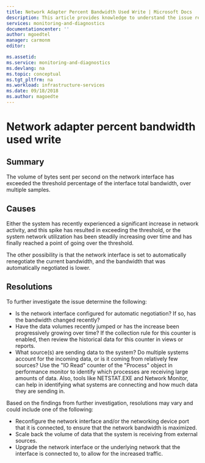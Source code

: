 ```yaml
---
title: Network Adapter Percent Bandwidth Used Write | Microsoft Docs
description: This article provides knowledge to understand the issue reported, what are the possible causes, and how to resolve the health issue identified by Azure Monitor VM Health.
services: monitoring-and-diagnostics
documentationcenter: ''
author: mgoedtel
manager: carmonm
editor: 

ms.assetid: 
ms.service: monitoring-and-diagnostics
ms.devlang: na
ms.topic: conceptual
ms.tgt_pltfrm: na
ms.workload: infrastructure-services
ms.date: 09/18/2018
ms.author: magoedte
---
```


# Network adapter percent bandwidth used write

## Summary

The volume of bytes sent per second on the network interface has exceeded the threshold percentage of the interface total bandwidth, over multiple samples.

## Causes

Either the system has recently experienced a significant increase in network activity, and this spike has resulted in exceeding the threshold, or the system network utilization has been steadily increasing over time and has finally reached a point of going over the threshold.

The other possibility is that the network interface is set to automatically renegotiate the current bandwidth, and the bandwidth that was automatically negotiated is lower.

## Resolutions

To further investigate the issue determine the following:

- Is the network interface configured for automatic negotiation?  If so, has the bandwidth changed recently?
- Have the data volumes recently jumped or has the increase been progressively growing over time?  If the collection rule for this counter is enabled, then review the historical data for this counter in views or reports.
- What source(s) are sending data to the system?  Do multiple systems account for the incoming data, or is it coming from relatively few sources?  Use the "IO Read" counter of the "Process" object in performance monitor to identify which processes are receiving large amounts of data.  Also, tools like NETSTAT.EXE and Network Monitor, can help in identifying what systems are connecting and how much data they are sending in. 

Based on the findings from further investigation, resolutions may vary and could include one of the following:

- Reconfigure the network interface and/or the networking device port that it is connected, to ensure that the network bandwidth is maximized.
- Scale back the volume of data that the system is receiving from external sources.
- Upgrade the network interface or the underlying network that the interface is connected to, to allow for the increased traffic.